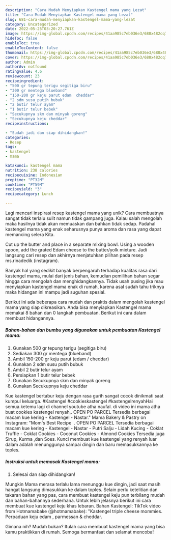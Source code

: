 ```yaml
---
description: "Cara Mudah Menyiapkan Kastengel mama yang Lezat"
title: "Cara Mudah Menyiapkan Kastengel mama yang Lezat"
slug: 681-cara-mudah-menyiapkan-kastengel-mama-yang-lezat
category: Uncategorized
date: 2022-05-25T03:20:27.761Z
image: https://img-global.cpcdn.com/recipes/41aa985c7eb036e3/680x482cq70/kastengel-mama-foto-resep-utama.jpg
hideToc: false
enableToc: true
enableTocContent: false
thumbnail: https://img-global.cpcdn.com/recipes/41aa985c7eb036e3/680x482cq70/kastengel-mama-foto-resep-utama.jpg
cover: https://img-global.cpcdn.com/recipes/41aa985c7eb036e3/680x482cq70/kastengel-mama-foto-resep-utama.jpg
author: Admin
authorAv: notfound
ratingvalue: 4.6
reviewcount: 23
recipeingredient:
- "500 gr tepung terigu segitiga biru"
- "300 gr mentega blueband"
- "150-200 gr keju parut edam  cheddar"
- "2 sdm susu putih bubuk"
- "2 butir telur ayam"
- "1 butir telur bebek"
- "Secukupnya skm dan minyak goreng"
- "Secukupnya keju cheddar"
recipeinstructions:

- "Sudah jadi dan siap dihidangkan!"
categories:
- Resep
tags:
- kastengel
- mama

katakunci: kastengel mama 
nutrition: 238 calories
recipecuisine: Indonesian
preptime: "PT32M"
cooktime: "PT59M"
recipeyield: "3"
recipecategory: Lunch

---
```





Lagi mencari inspirasi resep kastengel mama yang unik? Cara membuatnya sangat tidak terlalu sulit namun tidak gampang juga. Kalau salah mengolah maka hasilnya tidak akan memuaskan dan bahkan tidak sedap. Padahal kastengel mama yang enak seharusnya punya aroma dan rasa yang dapat memancing selera Kita.





Cut up the butter and place in a separate mixing bowl. Using a wooden spoon, add the grated Edam cheese to the butter/yolk mixture. Jadi langsung cari resep dan akhirnya menjatuhkan pilihan pada resep ms.rinadedik (instagram).

Banyak hal yang sedikit banyak berpengaruh terhadap kualitas rasa dari kastengel mama, mulai dari jenis bahan, kemudian pemilihan bahan segar hingga cara mengolah dan menghidangkannya. Tidak usah pusing jika mau menyiapkan kastengel mama enak di rumah, karena asal sudah tahu triknya maka hidangan ini mampu jadi suguhan spesial.






Berikut ini ada beberapa cara mudah dan praktis dalam mengolah kastengel mama yang siap dikreasikan. Anda bisa menyiapkan Kastengel mama memakai 8 bahan dan 0 langkah pembuatan. Berikut ini cara dalam membuat hidangannya.

<!--inarticleads1-->

##### Bahan-bahan dan bumbu yang digunakan untuk pembuatan Kastengel mama:

1. Gunakan 500 gr tepung terigu (segitiga biru)
1. Sediakan 300 gr mentega (blueband)
1. Ambil 150-200 gr keju parut (edam / cheddar)
1. Gunakan 2 sdm susu putih bubuk
1. Ambil 2 butir telur ayam
1. Persiapkan 1 butir telur bebek
1. Gunakan Secukupnya skm dan minyak goreng
1. Gunakan Secukupnya keju cheddar


Kue kastengel bertabur keju dengan rasa gurih sangat cocok dinikmati saat kumpul keluarga. #Kastengel #cookieskastengel #kastengelrenyahHai semua.ketemu lagi di channel youtube atha naufal. di video ini mama atha buat cookies kastengel renyah,. OPEN PO PARCEL Tersedia berbagai macam kue kering - Kastengel - Nastar.&#34; Mama Bakery &amp; Pastry on Instagram: &#34;Mom&#39;s Best Recipe ️ . OPEN PO PARCEL Tersedia berbagai macam kue kering - Kastengel - Nastar - Putri Salju - Lidah Kucing - Coklat Truffle - Coklat Cookies - Coconut Cookies - Almond Cookies Tersedia juga Sirup, Kurma ,dan Soes. Kunci membuat kue kastengel yang renyah luar dalam adalah menunggunya sampai dingin dan baru memasukkannya ke toples. 

<!--inarticleads2-->

##### Instruksi untuk memasak Kastengel mama:


1. Selesai dan siap dihidangkan!

Mungkin Mama merasa terlalu lama menunggu kue dingin, jadi saat masih hangat langsung dimasukkan ke dalam toples. Selain perlu ketelitian dan takaran bahan yang pas, cara membuat kastengel keju pun terbilang mudah dan bahan-bahannya sederhana. Untuk lebih jelasnya berikut ini cara membuat kue kastengel keju khas lebaran. Bahan Kastengel: TikTok video from Hotmamabake (@hotmamabake): &#34;Kastengel triple cheese mommies. Perpaduan keju edam , parmessan &amp; cheddar. 

Gimana nih? Mudah bukan? Itulah cara membuat kastengel mama yang bisa kamu praktikkan di rumah. Semoga bermanfaat dan selamat mencoba!
